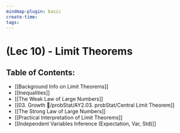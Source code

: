 ```yaml
---
mindmap-plugin: basic
create-time: 
tags:
---
```

# (Lec 10) - Limit Theorems
## Table of Contents:
- [[Background Info on Limit Theorems]]
- [[Inequalities]]
- [[The Weak Law of Large Numbers]]
- [[03. Growth 🌻/probStat/AY2.03. probStat/Central Limit Theorem]]
- [[The Strong Law of Large Numbers]]
- [[Practical Interpretation of Limit Theorems]]
- [[Independent Variables Inference (Expectation, Var, Std)]]
<!--ID: 1708099519111-->
